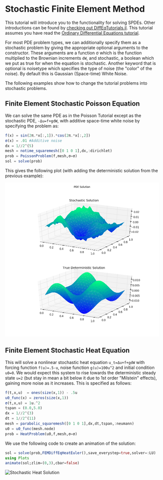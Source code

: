 # Stochastic Finite Element Method

This tutorial will introduce you to the functionality for solving SPDEs. Other
introductions can be found by [checking out DiffEqTutorials.jl](https://github.com/JuliaDiffEq/DiffEqTutorials.jl). This tutorial assumes you have read the [Ordinary Differential Equations tutorial](ode_example.html).

For most PDE problem types, we can additionally specify them as a stochastic
problem by giving the appropriate optional arguments to the constructor. These
arguments are a function σ which is the function multiplied to the Brownian
increments ``dW``, and stochastic, a boolean which we put as true for when the equation
is stochastic. Another keyword that is optional is noisetype which specifies the
type of noise (the "color" of the noise). By default this is Gaussian (Space-time)
White Noise.

The following examples show how to change the tutorial problems into stochastic problems.

## Finite Element Stochastic Poisson Equation

We can solve the same PDE as in the Poisson Tutorial except as the stochastic PDE,
 ``-Δu=f+gdW``, with additive space-time white noise by specifying the problem as:

```julia
f(x) = sin(2π.*x[:,1]).*cos(2π.*x[:,2])
σ(x) = .01 #Additive noise
dx = 1//2^(5)
mesh = notime_squaremesh([0 1 0 1],dx,:dirichlet)
prob = PoissonProblem(f,mesh,σ=σ)
sol = solve(prob)
```

This gives the following plot (with adding the deterministic solution from the previous example):

![Stochastic Poisson Example Solution](../assets/introductionStochasticExample.png)

## Finite Element Stochastic Heat Equation

This will solve a nonlinear stochastic heat equation ``u_t=Δu+f+gdW`` with forcing function `f(u)=.5-u`,
noise function `g(u)=100u^2` and initial condition `u0=0`. We would expect this system
to rise towards the deterministic steady state `u=2` (but stay in mean a bit below
it due to 1st order "Milstein" effects), gaining more noise as it increases.
This is specified as follows:

```julia
f(t,x,u)  = ones(size(x,1)) - .5u
u0_func(x) = zeros(size(x,1))
σ(t,x,u) = 1u.^2
tspan = (0.0,5.0)
dx = 1//2^(3)
dt = 1//2^(11)
mesh = parabolic_squaremesh([0 1 0 1],dx,dt,tspan,:neumann)
u0 = u0_func(mesh.node)
prob = HeatProblem(u0,f,mesh,σ=σ)
```

We use the following code to create an animation of the solution:

```julia
sol = solve(prob,FEMDiffEqHeatEuler(),save_everystep=true,solver=:LU)
using Plots
animate(sol;zlim=(0,3),cbar=false)
```

![Stochastic Heat Solution](../assets/stochasticHeatAnimation.gif)
